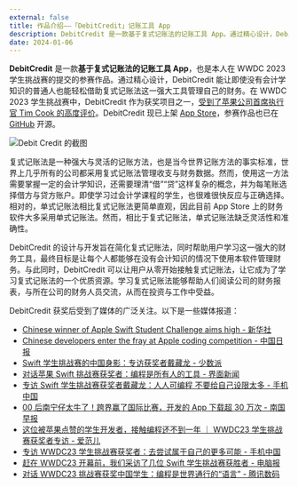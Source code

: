 ```yaml
---
external: false
title: 作品介绍——「DebitCredit」记账工具 App
description: DebitCredit 是一款基于复式记账法的记账工具 App。通过精心设计，DebitCredit 能让即使没有会计学知识的普通人也能轻松借助这一工具管理自己的财务。在 WWDC 2023 学生挑战赛中，DebitCredit 作为获奖项目之一，受到了苹果公司首席执行官 TimCook 的高度评价。
date: 2024-01-06
---
```


**DebitCredit** 是一款**基于复式记账法的记账工具 App**，也是本人在 WWDC 2023 学生挑战赛的提交的参赛作品。通过精心设计，DebitCredit 能让即使没有会计学知识的普通人也能轻松借助复式记账法这一强大工具管理自己的财务。在 WWDC 2023 学生挑战赛中，DebitCredit 作为获奖项目之一，[受到了苹果公司首席执行官 Tim Cook 的高度评价](https://baijiahao.baidu.com/s?id=1768585053703728930&wfr=spider&for=pc)。DebitCredit 现已上架 [App Store](https://apps.apple.com/us/app/debitcredit/id6467542650)，参赛作品也已在 [GitHub](https://github.com/CanglongCl/DebitCredit.swiftpm) 开源。

![Debit Credit 的截图](/public/images/debit-credit-screenshot.png)

复式记账法是一种强大与灵活的记账方法，也是当今世界记账方法的事实标准，世界上几乎所有的公司都采用复式记账法管理收支与财务数据。然而，使用这一方法需要掌握一定的会计学知识，还需要理清“借”“贷”这样复杂的概念，并为每笔账选择借方与贷方账户。即使学习过会计学课程的学生，也很难很快反应与正确选择。相对的，单式记账法相比复式记账法更简单直观，因此目前 App Store 上的财务软件大多采用单式记账法。然而，相比于复式记账法，单式记账法缺乏灵活性和准确性。

DebitCredit 的设计与开发旨在简化复式记账法，同时帮助用户学习这一强大的财务工具，最终目标是让每个人都能够在没有会计知识的情况下使用本软件管理财务。与此同时，DebitCredit 可以让用户从零开始接触复式记账法，让它成为了学习复式记账法的一个优质资源。学习复式记账法能够帮助人们阅读公司的财务报表，与所在公司的财务人员交流，从而在投资与工作中受益。

DebitCredit 获奖后受到了媒体的广泛关注。以下是一些媒体报道：
- [Chinese winner of Apple Swift Student Challenge aims high - 新华社](https://english.news.cn/20230610/7c08e4ba0cdf45fc80e2081d139ff2c9/c.html)
- [Chinese developers enter the fray at Apple coding competition - 中国日报](https://global.chinadaily.com.cn/a/202306/12/WS6486f51ba31033ad3f7bbd04.html)
- [Swift 学生挑战赛的中国身影：专访获奖者戴藏龙 - 少数派](https://global.chinadaily.com.cn/a/202306/12/WS6486f51ba31033ad3f7bbd04.html)
- [对话苹果 Swift 挑战赛获奖者：编程是所有人的工具 - 界面新闻](https://m.jiemian.com/article/9607132.html)
- [专访 Swift 学生挑战赛获奖者戴藏龙：人人可编程 不要给自己设限太多 - 手机中国](https://phone.cnmo.com/news/755511.html)
- [00 后南宁仔太牛了！跨界赢了国际比赛，开发的 App 下载超 30 万次 - 南国早报](https://www.ngzb.com.cn/news/2023/05/28/bisai-xiazai-App-kaifa-guoji-yingliao-kuajie-zitai-nanning-30wan.html?_ngzb831=1b4a8e053e88df6614e55f443a3e6ec7a1704612385_303570)
- [这位被苹果点赞的学生开发者，接触编程还不到一年 ｜ WWDC23 学生挑战赛获奖者专访 - 爱范儿](https://www.ifanr.com/1551410)
- [专访 WWDC23 学生挑战赛获奖者：去尝试属于自己的更多可能 - 手机中国](https://m.163.com/dy/article/I62RTM0N051191D6.html?spss=adap_pc)
- [赶在 WWDC23 开幕前，我们采访了几位 Swift 学生挑战赛获胜者 - 电脑报](https://new.qq.com/rain/a/20230529A05FZ900)
- [对话 WWDC23 挑战赛获奖中国学生：编程是世界通行的“语言” - 腾讯数码](https://new.qq.com/rain/a/20230531A034LM00)
